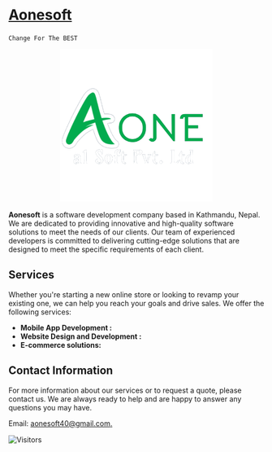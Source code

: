 # [Aonesoft](https://www.aonesoft.com.np)

`Change For The BEST`

<p align="center"><img width="300" src="https://raw.githubusercontent.com/AoneSoft40/.github/main/profile/asstes/logo.png" alt="cli output"/></p>

**Aonesoft** is a software development company based in Kathmandu, Nepal. We are dedicated to providing innovative and high-quality software solutions to meet the needs of our clients. Our team of experienced developers is committed to delivering cutting-edge solutions that are designed to meet the specific requirements of each client.

## Services

Whether you're starting a new online store or looking to revamp your existing one, we can help you reach your goals and drive sales. We offer the following services:

- **Mobile App Development :**
- **Website Design and Development :**
- **E-commerce solutions:**

## Contact Information

For more information about our services or to request a quote, please contact us. We are always ready to help and are happy to answer any questions you may have.

Email: [aonesoft40@gmail.com.](mailto:aonesoft40@gmail.com)

<p align=left><img align=center src="https://visitor-badge.laobi.icu/badge?page_id=AoneSoft40" alt="Visitors"></p>
